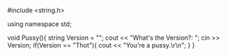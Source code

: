 #include <string.h>

using namespace std;

void Pussy(){
string Version = "";
cout << "What's the Version?: ";
cin >> Version;
if(Version == "Thot"){
cout << "You're a pussy.\r\n";
}
}
